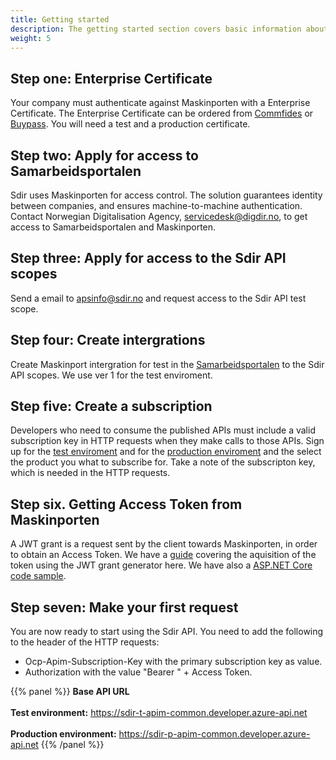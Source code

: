 ```yaml
---
title: Getting started
description: The getting started section covers basic information about where you can find information about the availible Sdir APIs and how to get an access token to be able to call an API. 
weight: 5
---
```


## Step one: Enterprise Certificate
Your company must authenticate  against Maskinporten with a Enterprise Certificate. The Enterprise Certificate can be ordered from [Commfides](https://www.commfides.com/commfides-virksomhetssertifikat/) or [Buypass](https://www.buypass.no/produkter/virksomhetssertifikat-esegl). You will need a test and a production certificate. 

## Step two: Apply for access to Samarbeidsportalen
Sdir uses Maskinporten for access control. The solution guarantees identity between companies, and ensures machine-to-machine authentication.
Contact Norwegian Digitalisation Agency, servicedesk@digdir.no, to get access to Samarbeidsportalen and Maskinporten.

## Step three: Apply for access to the Sdir API scopes
Send a email to apsinfo@sdir.no and request access to the Sdir API test scope.

## Step four: Create intergrations
Create Maskinport intergration for test in the [Samarbeidsportalen](https://minside-samarbeid.difi.no/) to the Sdir API scopes. We use ver 1 for the test enviroment.

## Step five: Create a subscription
Developers who need to consume the published APIs must include a valid subscription key in HTTP requests when they make calls to those APIs.
Sign up for the [test enviroment](https://sdir-t-apim-common.developer.azure-api.net/apis) and for the [production enviroment](https://sdir-p-apim-common.developer.azure-api.net/apis) and the select the product you what to subscribe for. Take a note of the subscripton key, which is needed in the HTTP requests.

## Step six. Getting Access Token from Maskinporten
A JWT grant is a request sent by the client towards Maskinporten, in order to obtain an Access Token.
We have a [guide](/get-started/token/) covering the aquisition of the token using the JWT grant generator here. We have also a [ASP.NET Core code sample](/get-started/codeexample/).


## Step seven: Make your first request
You are now ready to start using the Sdir API. You need to add the following to the header of the HTTP requests:

- Ocp-Apim-Subscription-Key with the primary subscription key as value. 
- Authorization with the value "Bearer " + Access Token.


{{% panel %}}
**Base API URL** <br><br>
**Test environment:** https://sdir-t-apim-common.developer.azure-api.net
<br><br>
**Production environment:** https://sdir-p-apim-common.developer.azure-api.net
{{% /panel %}}

